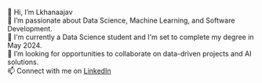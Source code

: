 👋 Hi, I’m Lkhanaajav  
👀 I’m passionate about Data Science, Machine Learning, and Software Development.  
🌱 I'm currently a Data Science student and I'm set to complete my degree in May 2024.  
💞️ I’m looking for opportunities to collaborate on data-driven projects and AI solutions.  
📫 Connect with me on [LinkedIn](https://www.linkedin.com/in/lkhanaajav)
